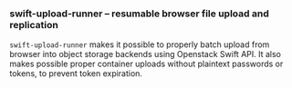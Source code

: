 ### swift-upload-runner – resumable browser file upload and replication
`swift-upload-runner` makes it possible to properly batch upload from browser
into object storage backends using Openstack Swift API. It also makes possible
proper container uploads without plaintext passwords or tokens, to prevent
token expiration.
